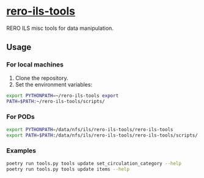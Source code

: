 # [rero-ils-tools][repo]

RERO ILS misc tools for data manipulation.

## Usage

### For local machines

1. Clone the repository.
2. Set the environment variables:

```bash
export PYTHONPATH=~/rero-ils-tools export
PATH=$PATH:~/rero-ils-tools/scripts/
```

### For PODs

```bash
export PYTHONPATH=/data/nfs/ils/rero-ils-tools/rero-ils-tools
export PATH=$PATH:/data/nfs/ils/rero-ils-tools/rero-ils-tools/scripts/
```

### Examples

```bash
poetry run tools.py tools update set_circulation_category --help
poetry run tools.py tools update items --help
```

[repo]: https://github.com/rero/rero-ils-tools
